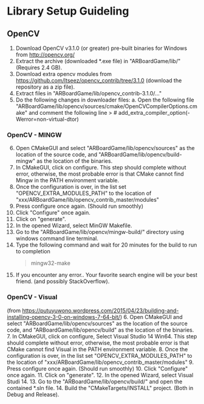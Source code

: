 # Library Setup Guideling

## OpenCV 
1. Download OpenCV v3.1.0 (or greater) pre-built binaries for Windows from http://opencv.org/
2. Extract the archive (downloaded *.exe file) in "ARBoardGame/lib/" (Requires 2.4 GB).
3. Download extra opencv modules from https://github.com/Itseez/opencv_contrib/tree/3.1.0 (download the repository as a zip file).
4. Extract files in "ARBoardGame/lib/opencv_contrib-3.1.0/..."
5. Do the following changes in downloader files:
	a. Open the following file "ARBoardGame/lib/opencv/sources/cmake/OpenCVCompilerOptions.cmake" and comment the following line
		> # add_extra_compiler_option(-Werror=non-virtual-dtor)

### OpenCV - MINGW

6. Open CMakeGUI and select "ARBoardGame/lib/opencv/sources" as the location of the source code, and "ARBoardGame/lib/opencv/build-mingw" as the location of the binaries.
7. In CMakeGUI, click on configure. This step should complete without error, otherwise, the most probable error is that CMake cannot find Mingw in the PATH environment variable.
8. Once the configuration is over, in the list set "OPENCV_EXTRA_MODULES_PATH" to the location of "xxx/ARBoardGame/lib/opencv_contrib_master/modules"
9. Press configure once again. (Should run smoothly)
10. Click "Configure" once again.
11. Click on "generate".
12. In the opened Wizard, select MinGW Makefile.
13. Go to the "ARBoardGame/lib/opencv/mingw-build/" directory using windows command line terminal.
14. Type the following command and wait for 20 minutes for the build to run to completion
	> mingw32-make
16. If you encounter any error.. Your favorite search engine will be your best friend. (and possibly StackOverflow).

### OpenCV - Visual

(from https://putuyuwono.wordpress.com/2015/04/23/building-and-installing-opencv-3-0-on-windows-7-64-bit/)
6. Open CMakeGUI and select "ARBoardGame/lib/opencv/sources" as the location of the source code, and "ARBoardGame/lib/opencv/build" as the location of the binaries.
7. In CMakeGUI, click on configure, Select Visual Studio 14 Win64. This step should complete without error, otherwise, the most probable error is that CMake cannot find Visual in the PATH environment variable.
8. Once the configuration is over, in the list set "OPENCV_EXTRA_MODULES_PATH" to the location of "xxx/ARBoardGame/lib/opencv_contrib_master/modules"
9. Press configure once again. (Should run smoothly)
10. Click "Configure" once again.
11. Click on "generate".
12. In the opened Wizard, select Visual Studi 14.
13. Go to the "ARBoardGame/lib/opencv/build/" and open the contained *.sln file.
14. Build the "CMakeTargets/INSTALL" project. (Both in Debug and Release).